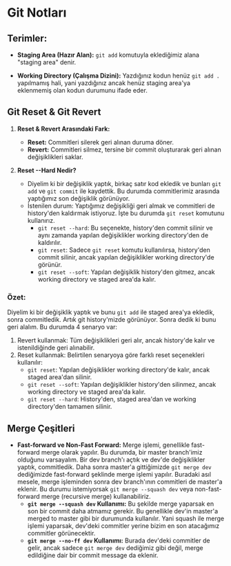 # Git Notları

## Terimler:

- **Staging Area (Hazır Alan):** `git add` komutuyla eklediğimiz alana "staging area" denir.

- **Working Directory (Çalışma Dizini):** Yazdığınız kodun henüz `git add .` yapılmamış hali, yani yazdığınız ancak henüz staging area'ya eklenmemiş olan kodun durumunu ifade eder.

## Git Reset & Git Revert

1) **Reset & Revert Arasındaki Fark:**
   - **Reset:** Commitleri silerek geri alınan duruma döner.
   - **Revert:** Commitleri silmez, tersine bir commit oluşturarak geri alınan değişiklikleri saklar.

2) **Reset --Hard Nedir?**
   - Diyelim ki bir değişiklik yaptık, birkaç satır kod ekledik ve bunları `git add` ve `git commit` ile kaydettik. Bu durumda commitlerimiz arasında yaptığımız son değişiklik görünüyor.
   - İstenilen durum: Yaptığımız değişikliği geri almak ve commitleri de history'den kaldırmak istiyoruz. İşte bu durumda `git reset` komutunu kullanırız.
     - `git reset --hard`: Bu seçenekte, history'den commit silinir ve aynı zamanda yapılan değişiklikler working directory'den de kaldırılır.
     - `git reset`: Sadece `git reset` komutu kullanılırsa, history'den commit silinir, ancak yapılan değişiklikler working directory'de görünür.
     - `git reset --soft`: Yapılan değişiklik history'den gitmez, ancak working directory ve staged area'da kalır.

### Özet:
Diyelim ki bir değişiklik yaptık ve bunu `git add` ile staged area'ya ekledik, sonra commitledik. Artık git history'mizde görünüyor. Sonra dedik ki bunu geri alalım. Bu durumda 4 senaryo var:
1. Revert kullanmak: Tüm değişiklikleri geri alır, ancak history'de kalır ve istenildiğinde geri alınabilir.
2. Reset kullanmak: Belirtilen senaryoya göre farklı reset seçenekleri kullanılır:
   - `git reset`: Yapılan değişiklikler working directory'de kalır, ancak staged area'dan silinir.
   - `git reset --soft`: Yapılan değişiklikler history'den silinmez, ancak working directory ve staged area'da kalır.
   - `git reset --hard`: History'den, staged area'dan ve working directory'den tamamen silinir.

## Merge Çeşitleri
- **Fast-forward ve Non-Fast Forward:** Merge işlemi, genellikle fast-forward merge olarak yapılır. Bu durumda, bir master branch'imiz olduğunu varsayalım. Bir dev branch'ı açtık ve dev'de değişiklikler yaptık, commitledik. Daha sonra master'a gittiğimizde `git merge dev` dediğimizde fast-forward şeklinde merge işlemi yapılır. Buradaki asıl mesele, merge işleminden sonra dev branch'ının commitleri de master'a eklenir. Bu durumu istemiyorsak `git merge --squash dev` veya non-fast-forward merge (recursive merge) kullanabiliriz.
  - **`git merge --squash dev` Kullanımı:** Bu şekilde merge yaparsak en son bir commit daha atmamız gerekir. Bu genellikle dev'in master'a merged to master gibi bir durumunda kullanılır. Yani squash ile merge işlemi yaparsak, dev'deki commitler yerine bizim en son atacağımız commitler görünecektir.
  - **`git merge --no-ff dev` Kullanımı:** Burada dev'deki commitler de gelir, ancak sadece `git merge dev` dediğimiz gibi değil, merge edildiğine dair bir commit message da eklenir.
